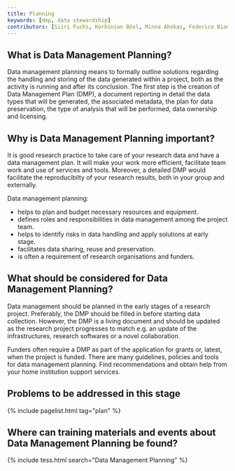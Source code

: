 ```yaml
---
title: Planning
keywords: [dmp, data stewardship]
contributors: [Siiri Fuchs, Korbinian Bösl, Minna Ahokas, Federico Bianchini, Flora D'Anna]
---
```


## What is Data Management Planning?

Data management planning means to formally outline solutions regarding the handling and storing of the data generated within a project, both as the activity is running and after its conclusion. The first step is the creation of Data Management Plan (DMP), a document reporting in detail the data types that will be generated, the associated metadata, the plan for data preservation, the type of analysis that will be performed, data ownership and licensing.

## Why is Data Management Planning important?

It is good research practice to take care of your research data and have a data management plan. It will make your work more efficient, facilitate team work and use of services and tools. Moreover, a detailed DMP would facilitate the reproducibilty of your research results, both in your group and externally. 

Data management planning:

* helps to plan and budget necessary resources and equipment.
* defines roles and responsibilities in data management among the project team.
* helps to identify risks in data handling and apply solutions at early stage.
* facilitates data sharing, reuse and preservation.
* is often a requirement of research organisations and funders.


## What should be considered for Data Management Planning?
Data management should be planned in the early stages of a research project. Preferably, the DMP should be filled in before starting data collection. However, the DMP is a living document and should be updated as the research project progresses to match e.g. an update of the infrastructures, research softwares or a novel collaboration.

Funders often require a DMP as part of the application for grants or, latest, when the project is funded. There are many guidelines, policies and tools for data management planning. Find recommendations and obtain help from your home institution support services.


## Problems to be addressed in this stage

{% include pagelist.html tag="plan" %}


## Where can training materials and events about Data Management Planning be found?

{% include tess.html search="Data Management Planning" %}


<!-- * File format
* Data volume
* Licences
* Data documentation
* Ontology
* Data organisation
* Identifiers
* Data quality
* Costs for data management, storage and sharing
* Responsibilities
* Ethical and legal issues
* Funder guidelines

<!-- ## External links -->
